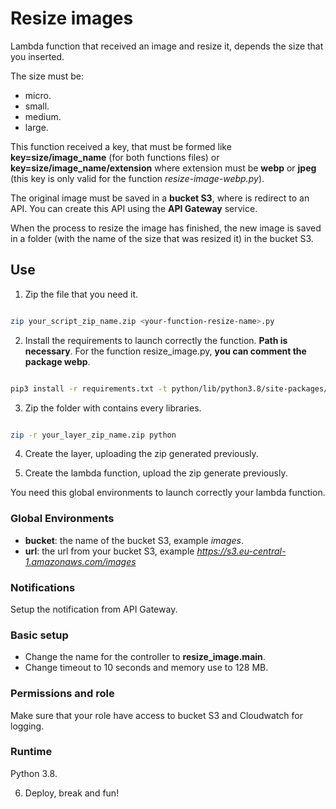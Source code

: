 # Resize images

Lambda function that received an image and resize it, depends the size that you inserted.

The size must be:

* micro.
* small.
* medium.
* large.

This function received a key, that must be formed like **key=size/image_name** (for both functions files) or **key=size/image_name/extension** where extension must be **webp** or **jpeg** (this key is only valid for the function *resize-image-webp.py*).

The original image must be saved in a **bucket S3**, where is redirect to an API. You can create this API using the **API Gateway** service.

When the process to resize the image has finished, the new image is saved in a folder (with the name of the size that was resized it) in the bucket S3.

## Use

1. Zip the file that you need it.

```bash

zip your_script_zip_name.zip <your-function-resize-name>.py

```
2. Install the requirements to launch correctly the function. **Path is necessary**. For the function resize_image.py, **you can comment the package webp**.

```bash

pip3 install -r requirements.txt -t python/lib/python3.8/site-packages/

```
3. Zip the folder with contains every libraries.

```bash

zip -r your_layer_zip_name.zip python

```

4. Create the layer, uploading the zip generated previously.

5. Create the lambda function, upload the zip generate previously.

You need this global environments to launch correctly your lambda function.

### Global Environments

- **bucket**: the name of the bucket S3, example *images*.
- **url**: the url from your bucket S3, example *https://s3.eu-central-1.amazonaws.com/images*

### Notifications

Setup the notification from API Gateway.

### Basic setup

- Change the name for the controller to **resize_image.main**.
- Change timeout to 10 seconds and memory use to 128 MB.

### Permissions and role

Make sure that your role have access to bucket S3 and Cloudwatch for logging.

### Runtime

Python 3.8.

6. Deploy, break and fun!